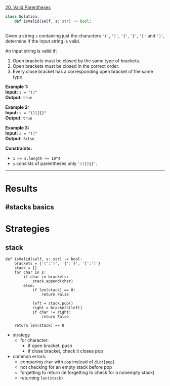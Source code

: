 [20. Valid Parentheses](https://leetcode.com/problems/valid-parentheses/)

```python
class Solution:
    def isValid(self, s: str) -> bool:
        
```

Given a string `s` containing just the characters `'('`, `')'`, `'{'`, `'}'`, `'['` and `']'`, determine if the input string is valid.

An input string is valid if:

1. Open brackets must be closed by the same type of brackets.
2. Open brackets must be closed in the correct order.
3. Every close bracket has a corresponding open bracket of the same type.

**Example 1:**  
**Input:** `s = "()"`  
**Output:** `true`  

**Example 2:**  
**Input:** `s = "()[]{}"`  
**Output:** `true`  

**Example 3:**  
**Input:** `s = "(]"`  
**Output:** `false`  

**Constraints:**
- `1 <= s.length <= 10^4`
- `s` consists of parentheses only `'()[]{}'`.

---


# Results

## #stacks basics






# Strategies
## stack

```
def isValid(self, s: str) -> bool:
    brackets = {'(':')', '{':'}', '[':']'}
    stack = []
    for char in s:
        if char in brackets:
            stack.append(char)
        else:
            if len(stack) == 0:
                return False

			left = stack.pop()
			right = brackets[left]
            if char != right:
                return False
                
    return len(stack) == 0
```

- strategy
	- for character:
		- if open bracket, push
		- if close bracket, check it closes pop
- common errors:
	- comparing `char` with `pop` instead of `dict[pop]`
	- not checking for an empty stack before pop
	- forgetting to return (ie forgetting to check for a nonempty stack)
	- returning `len(stack)`